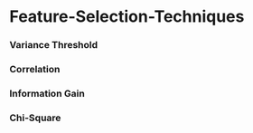 # Feature-Selection-Techniques
### Variance Threshold
### Correlation
### Information Gain
### Chi-Square
